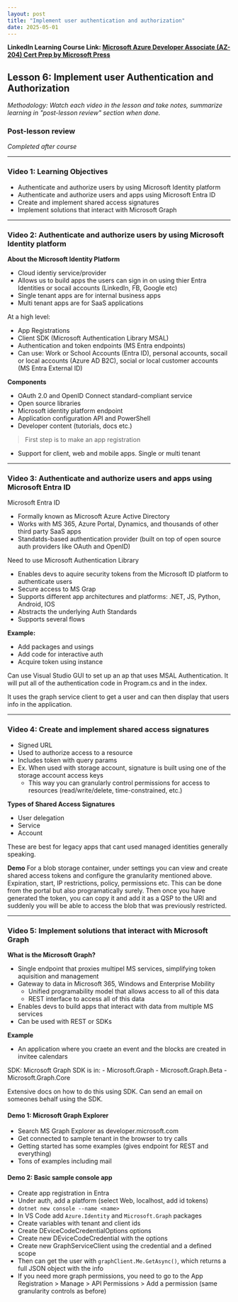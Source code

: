 ```yaml
---
layout: post
title: "Implement user authentication and authorization"
date: 2025-05-01
---
```


**LinkedIn Learning Course Link: [Microsoft Azure Developer Associate (AZ-204) Cert Prep by Microsoft Press](https://www.linkedin.com/learning/microsoft-azure-developer-associate-az-204-cert-prep-by-microsoft-press/)**

## Lesson 6: Implement user Authentication and Authorization

*Methodology: Watch each video in the lesson and take notes, summarize learning in "post-lesson review" section when done.*

### Post-lesson review
*Completed after course*

<hr/>

### Video 1: Learning Objectives
- Authenticate and authorize users by using Microsoft Identity platform
- Authenticate and authorize users and apps using Microsoft Entra ID
- Create and implement shared access signatures
- Implement solutions that interact with Microsoft Graph

<hr />

### Video 2: Authenticate and authorize users by using Microsoft Identity platform

**About the Microsoft Identity Platform**
- Cloud identiy service/provider
- Allows us to build apps the users can sign in on using thier Entra Identities or socail accounts (LinkedIn, FB, Google etc)
- Single tenant apps are for internal business apps
- Multi tenant apps are for SaaS applications

At a high level:
- App Registrations
- Client SDK (Microsoft Authentication Library MSAL)
- Authentication and token endpoints (MS Entra endpoints)
- Can use: Work or School Accounts (Entra ID), personal accounts, socail or local accounts (Azure AD B2C), social or local customer accounts (MS Entra External ID)

**Components**
- OAuth 2.0 and OpenID Connect standard-compliant service
- Open source libraries
- Microsoft identity platform endpoint
- Application configuration API and PowerShell
- Developer content (tutorials, docs etc.)

> First step is to make an app registration
- Support for client, web and mobile apps. Single or multi tenant

<hr />

### Video 3: Authenticate and authorize users and apps using Microsoft Entra ID

Microsoft Entra ID 
- Formally known as Microsoft Azure Active Directory
- Works with MS 365, Azure Portal, Dynamics, and thousands of other third party SaaS apps
- Standatds-based authentication provider (built on top of open source auth providers like OAuth and OpenID)

Need to use Microsoft Authentication Library
- Enables devs to aquire security tokens from the Microsoft ID platform to authenticate users
- Secure access to MS Grap
- Supports different app architectures and platforms: .NET, JS, Python, Android, IOS
- Abstracts the underlying Auth Standards
- Supports several flows


**Example:**
- Add packages and usings
- Add code for interactive auth
- Acquire token using instance

Can use Visual Studio GUI to set up an ap that uses MSAL Authentication. It will put all of the authentication code in Program.cs and in the index.

It uses the graph service client to get a user and can then display that users info in the application.

<hr />

### Video 4: Create and implement shared access signatures

- Signed URL
- Used to authorize access to a resource
- Includes token with query params
- Ex. When used with storage account, signature is built using one of the storage account access keys
    - This way you can granularly control permissions for access to resources (read/write/delete, time-constrained, etc.)

**Types of Shared Access Signatures**
- User delegation
- Service
- Account

These are best for legacy apps that cant used managed identities generally speaking.

**Demo**
For a blob storage container, under settings you can view and create shared access tokens and configure the granularity mentioned above. Expiration, start, IP restrictions, policy, permissions etc. This can be done from the portal but also programatically surely. Then once you have generated the token, you can copy it and add it as a QSP to the URI and suddenly you will be able to access the blob that was previously restricted.


<hr />

### Video 5: Implement solutions that interact with Microsoft Graph 

**What is the Microsoft Graph?**
- Single endpoint that proxies multipel MS services, simplifying token aquisition and management
- Gateway to data in Microsoft 365, Windows and Enterprise Mobility
  - Unified programability model that allows access to all of this data
  - REST interface to access all of this data
- Enables devs to build apps that interact with data from multiple MS services
- Can be used with REST or SDKs

**Example**
- An application where you craete an event and the blocks are created in invitee calendars

SDK:
Microsoft Graph SDK is in:
    - Microsoft.Graph
    - Microsoft.Graph.Beta
    - Microsoft.Graph.Core

Extensive docs on how to do this using SDK. Can send an email on someones behalf using the SDK.

#### Demo 1: Microsoft Graph Explorer
- Search MS Graph Explorer as developer.microsoft.com
- Get connected to sample tenant in the browser to try calls
- Getting started has some examples (gives endpoint for REST and everything)
- Tons of examples including mail


#### Demo 2: Basic sample console app
- Create app registration in Entra
- Under auth, add a platform (select Web, localhost, add id tokens)
- `dotnet new console --name <name>`
- In VS Code add `Azure.Identity` and `Microsoft.Graph` packages 
- Create variables with tenant and client ids
- Create DEviceCodeCredentialOptions options
- Create new DEviceCodeCredential with the options
- Create new GraphServiceClient using the credential and a defined scope
- Then can get the user with `graphClient.Me.GetAsync()`, which returns a full JSON object with the info
- If you need more graph permissions, you need to go to the App Registration > Manage > API Permissions > Add a permission (same granularity controls as before)